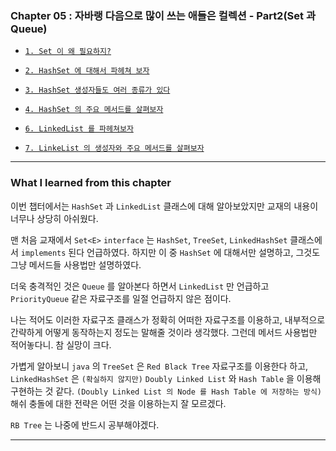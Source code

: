 
### Chapter 05 : 자바랭 다음으로 많이 쓰는 애들은 컬렉션 - Part2(Set 과 Queue)

- [`1. Set 이 왜 필요하지?`](./section_01_04.md#1-set-이-왜-필요하지)
- [`2. HashSet 에 대해서 파헤쳐 보자`](./section_01_04.md#2-hashset-에-대해서-파헤쳐-보자)
- [`3. HashSet 생성자들도 여러 종류가 있다`](./section_01_04.md#3-hashset-생성자들도-여러-종류가-있다)
- [`4. HashSet 의 주요 메서드를 살펴보자`](./section_01_04.md#4-hashset-의-주요-메서드를-살펴보자)

- [`6. LinkedList 를 파헤쳐보자`](./section_06_07.md#6-linkedlist-를-파헤쳐보자)
- [`7. LinkeList 의 생성자와 주요 메서드를 살펴보자`](./section_06_07.md#7-linkelist-의-생성자와-주요-메서드를-살펴보자)

---

### What I learned from this chapter

이번 챕터에서는 `HashSet` 과 `LinkedList` 클래스에 대해 알아보았지만 교재의 내용이 너무나 상당히 아쉬웠다.

맨 처음 교재에서 `Set<E>` `interface` 는 `HashSet`, `TreeSet`, `LinkedHashSet` 클래스에서 `implements` 된다 언급하였다.
하지만 이 중 `HashSet` 에 대해서만 설명하고, 그것도 그냥 메서드들 사용법만 설명하였다.

더욱 충격적인 것은 `Queue` 를 알아본다 하면서 `LinkedList` 만 언급하고 `PriorityQueue` 같은 자료구조를 일절 언급하지 않은 점이다.

나는 적어도 이러한 자료구조 클래스가 정확히 어떠한 자료구조를 이용하고, 내부적으로 간략하게 어떻게 동작하는지 정도는 말해줄 것이라 생각했다. 그런데 메서드 사용법만 적어놓다니. 참 실망이 크다.

가볍게 알아보니 `java` 의 `TreeSet` 은 `Red Black Tree` 자료구조를 이용한다 하고, `LinkedHashSet` 은 `(확실하지 않지만)` `Doubly Linked List` 와 `Hash Table` 을 이용해 구현하는 것 같다. `(Doubly Linked List 의 Node 를 Hash Table 에 저장하는 방식)` 해쉬 충돌에 대한 전략은 어떤 것을 이용하는지 잘 모르겠다.

`RB Tree` 는 나중에 반드시 공부해야겠다.

---
